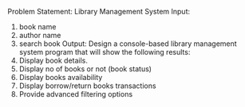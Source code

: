Problem Statement: Library Management System
Input:
1. book name
2. author name
3. search book
Output:
Design a console-based library management system program that will show the following
results:
1. Display book details.
2. Display no of books or not (book status)
3. Display books availability
4. Display borrow/return books transactions
5. Provide advanced filtering options
